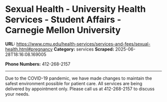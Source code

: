 # Sexual Health -     University Health Services -     Student Affairs - Carnegie Mellon University

**URL:** https://www.cmu.edu/health-services/services-and-fees/sexual-health.html#pregnancy
**Category:** services
**Scraped:** 2025-06-28T18:16:08.169005

**Phone Numbers:** 412-268-2157

---

Due to the COVID-19 pandemic, we have made changes to maintain the safest environment possible for patient care.
All services are being delivered by appointment only.
Please call us at 412-268-2157 to discuss your needs.